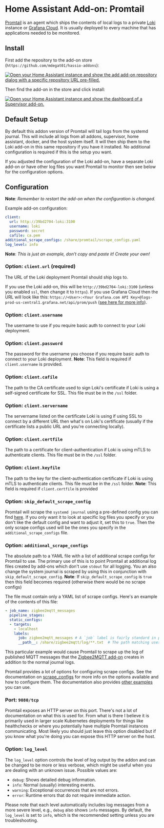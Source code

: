 
# Home Assistant Add-on: Promtail

[Promtail](https://grafana.com/docs/loki/latest/clients/promtail/) is an agent
which ships the contents of local logs to a private [Loki](https://grafana.com/oss/loki)
instance or [Grafana Cloud](https://grafana.com/products/cloud/). It is usually
deployed to every machine that has applications needed to be monitored.

## Install

First add the repository to the add-on store (`https://github.com/mdegat01/hassio-addons`):

[![Open your Home Assistant instance and show the add add-on repository dialog with a specific repository URL pre-filled.](https://my.home-assistant.io/badges/supervisor_add_addon_repository.svg)](https://my.home-assistant.io/redirect/supervisor_add_addon_repository/?repository_url=https%3A%2F%2Fgithub.com%2Fmdegat01%2Fhassio-addons)

Then find the add-on in the store and click install:

[![Open your Home Assistant instance and show the dashboard of a Supervisor add-on.](https://my.home-assistant.io/badges/supervisor_addon.svg)](https://my.home-assistant.io/redirect/supervisor_addon/?addon=39bd2704_promtail)

## Default Setup

By default this addon version of Promtail will tail logs from the systemd
journal. This will include all logs from all addons, supervisor, home assistant,
docker, and the host system itself. It will then ship them to the Loki add-on in
this same repository if you have it installed. No additional configuration is
required if this is the setup you want.

If you adjusted the configuration of the Loki add-on, have a separate Loki
add-on or have other log files you want Promtail to monitor then see below for
the configuration options.

## Configuration

**Note**: _Remember to restart the add-on when the configuration is changed._

Example add-on configuration:
```yaml
client:
  url: http://39bd2704-loki:3100
  username: loki
  password: secret
  cafile: ca.pem
additional_scrape_configs: /share/promtail/scrape_configs.yaml
log_level: info
```
**Note**: _This is just an example, don't copy and paste it! Create your own!_


### Option: `client.url` (required)

The URL of the Loki deployment Promtail should ship logs to.

If you use the Loki add-on, this will be `http://39bd2704-loki:3100` (unless you
enabled `ssl`, then change it to `https`). If you use Grafana Cloud then the URL
will look like this: `https://<User>:<Your Grafana.com API Key>@logs-prod-us-central1.grafana.net/api/prom/push`
([see here for more info](https://grafana.com/docs/grafana-cloud/quickstart/logs_promtail_linuxnode/)).

### Option: `client.username`

The username to use if you require basic auth to connect to your Loki deployment.

### Option: `client.password`

The password for the username you choose if you require basic auth to connect to
your Loki deployment. **Note**: This field is required if `client.username` is
provided.

### Option: `client.cafile`

The path to the CA certificate used to sign Loki's certificate if Loki is using
a self-signed certificate for SSL. This file must be in the `/ssl` folder.

### Option: `client.servername`

The servername listed on the certificate Loki is using if using SSL to connect
by a different URL then what's on Loki's certificate (usually if the certificate
lists a public URL and you're connecting locally).

### Option: `client.certfile`

The path to a certificate for client-authentication if Loki is using mTLS to
authenticate clients. This file must be in the `/ssl` folder.

### Option: `client.keyfile`

The path to the key for the client-authentication certificate if Loki is using
mTLS to authenticate clients. This file must be in the `/ssl` folder. **Note**:
This field is required if `client.certfile` is provided

### Option: `skip_default_scrape_config`

Promtail will scrape the `systemd journal` using a pre-defined config you can
find [here](https://github.com/mdegat01/hassio-addons/blob/main/promtail/rootfs/etc/promtail/default-scrape-config.yaml).
If you only want it to look at specific log files you specify or you don't 
like the default config and want to adjust it, set this to `true`. Then the 
only scrape configs used will be the ones you specify in the
`additional_scrape_configs` file.

### Option: `additional_scrape_configs`

The absolute path to a YAML file with a list of additional scrape configs for
Promtail to use. The primary use of this is to point Promtail at additional log
files created by add-ons which don't use `stdout` for all logging. You an also
change the system journal is scraped by using this in conjunction with
`skip_default_scrape_config`. **Note**: If `skip_default_scrape_config` is `true`
then this field becomes required (otherwise there would be no scrape configs)

The file must contain only a YAML list of scrape configs. Here's an example of the contents of this file:
```yaml
- job_name: zigbee2mqtt_messages
  pipeline_stages:
  static_configs:
  - targets:
    - localhost
    labels:
      job: zigbee2mqtt_messages # A `job` label is fairly standard in prometheus and useful for linking metrics and logs.
      __path__: /share/zigbee2mqtt/log/**.txt  # The path matching uses a third party library: https://github.com/bmatcuk/doublestar
```
This particular example would cause Promtail to scrape up the log of published
MQTT messages that the [Zigbee2MQTT add-on](https://github.com/zigbee2mqtt/hassio-zigbee2mqtt)
creates in addition to the normal journal logs.

Promtail provides a lot of options for configuring scrape configs. See the
documentation on [scrape_configs](https://grafana.com/docs/loki/latest/clients/promtail/configuration/#scrape_configs)
for more info on the options available and how to configure them. The
documentation also provides [other examples](https://grafana.com/docs/loki/latest/clients/promtail/configuration/#example-static-config)
you can use.

### Port: `9080/tcp`

Promtail exposes an HTTP server on this port. There's not a lot of documentation
on what this is used for. From what is there I believe it is primarily used in
larger scale Kubernetes deployments for things like healthchecks or where you
potentially have multiple Promtail instances communicating. Most likely you
should just leave this option disabled but if you know what you're doing you
can expose this HTTP server on the host.

### Option: `log_level`

The `log_level` option controls the level of log output by the addon and can
be changed to be more or less verbose, which might be useful when you are
dealing with an unknown issue. Possible values are:

- `debug`: Shows detailed debug information.
- `info`: Normal (usually) interesting events.
- `warning`: Exceptional occurrences that are not errors.
- `error`: Runtime errors that do not require immediate action.

Please note that each level automatically includes log messages from a
more severe level, e.g., `debug` also shows `info` messages. By default,
the `log_level` is set to `info`, which is the recommended setting unless
you are troubleshooting.
